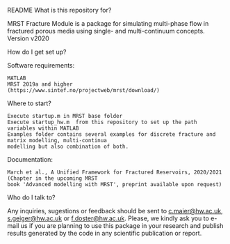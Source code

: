 README
What is this repository for?

MRST Fracture Module is a package for simulating multi-phase flow in fractured porous media using single- and multi-continuum concepts.
Version v2020

How do I get set up?

Software requirements:

	MATLAB
	MRST 2019a and higher (https://www.sintef.no/projectweb/mrst/download/)

Where to start?

	Execute startup.m in MRST base folder
	Execute startup_hw.m  from this repository to set up the path variables within MATLAB
	Examples folder contains several examples for discrete fracture and matrix modelling, multi-continua 		
    modelling but also combination of both.

Documentation: 

	March et al., A Unified Framework for Fractured Reservoirs, 2020/2021 (Chapter in the upcoming MRST 		
    book 'Advanced modelling with MRST', preprint available upon request)

Who do I talk to?

Any inquiries, sugestions or feedback should be sent to c.maier@hw.ac.uk, s.geiger@hw.ac.uk or f.doster@hw.ac.uk. 
Please, we kindly ask you to e-mail us if you are planning to use this package in your research and publish results 
generated by the code in any scientific publication or report.